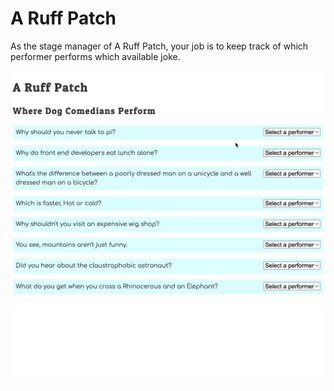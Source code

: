 # A Ruff Patch

As the stage manager of A Ruff Patch, your job is to keep track of which performer performs which available joke.

![](./ruff-patch.gif)